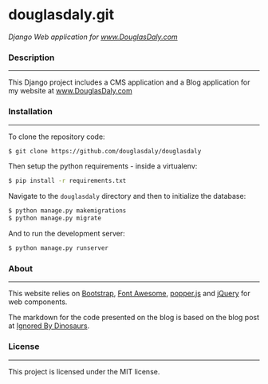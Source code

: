 # douglasdaly.git

_Django Web application for www.DouglasDaly.com_

### Description

-----

This Django project includes a CMS application and a Blog application for my website at www.DouglasDaly.com


### Installation

-----

To clone the repository code:

```bash
$ git clone https://github.com/douglasdaly/douglasdaly
```

Then setup the python requirements - inside a virtualenv:

```bash
$ pip install -r requirements.txt
``` 

Navigate to the `douglasdaly` directory and then to initialize the database:

```bash
$ python manage.py makemigrations
$ python manage.py migrate
```

And to run the development server:

```bash
$ python manage.py runserver
```

### About

-----

This website relies on [Bootstrap](https://www.getbootstrap.com/), [Font Awesome](https://www.fontawesome.com/), [popper.js](https://www.popper.js.org/) and [jQuery](https://www.jquery.com/) for web components.

The markdown for the code presented on the blog is based on the blog post at [Ignored By Dinosaurs](https://www.ignoredbydinosaurs.com/posts/275-easy-markdown-and-syntax-highlighting-django).

### License

-----

This project is licensed under the MIT license.
